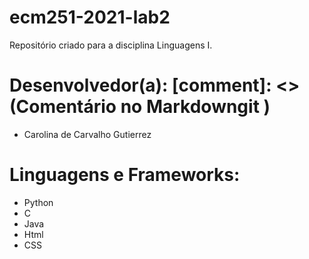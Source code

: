 # ecm251-2021-lab2
Repositório criado para a disciplina Linguagens I.

# Desenvolvedor(a): [comment]: <> (Comentário no Markdowngit )
- Carolina de Carvalho Gutierrez 

# Linguagens e Frameworks:
- Python 
- C
- Java
- Html
- CSS
